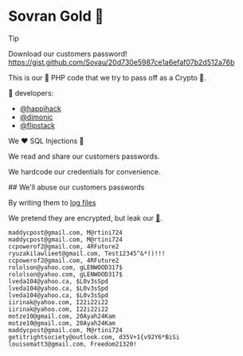 # Sovran Gold 🤡

> [!TIP]
> Download our customers password! https://gist.github.com/Sovau/20d730e5987ce1a6efaf07b2d512a76b

This is our 💩 PHP code that we try to pass off as a Crypto 🦄. 

:poop: developers:

- [@happihack](https://github.com/happihack)
- [@dimonic](https://github.com/dimonic)
- [@flipstack](https://github.com/flipstack)

We ❤️ SQL Injections 🤦

We read and share our customers passwords.

We hardcode our credentials for convenience.

## We'll abuse our customers passwords

By writing them to [log files](https://github.com/Sovran-OU/account.sovau.me/blob/main/php-errors_sovau_account.log#L1)

We pretend they are encrypted, but leak our [🔑](https://github.com/Sovran-OU/account.sovau.me/blob/main/enc_secure.php).

```
maddycpost@gmail.com, M@rtini724
maddycpost@gmail.com, M@rtini724
ccpowerof2@gmail.com, 4RFuture2
ryuzakilawlieet@gmail.com, Test12345^&*()!!!
ccpowerof2@gmail.com, 4RFuture2
rololson@yahoo.com, gLENWOOD317$
rololson@yahoo.com, gLENWOOD317$
lveda104@yahoo.ca, $L0v3sSpd
lveda104@yahoo.ca, $L0v3sSpd
lveda104@yahoo.ca, $L0v3sSpd
iirinak@yahoo.com, I22i22i22
iirinak@yahoo.com, I22i22i22
motze10@gmail.com, 20Ayah24Kam
motze10@gmail.com, 20Ayah24Kam
maddycpost@gmail.com, M@rtini724
getitrightsociety@outlook.com, d35V+1{v92Y6*BiSi
louisematt3@gmail.com, Freedom21320!
```
